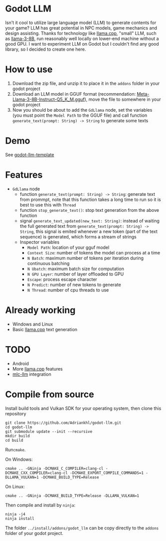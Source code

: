 # Godot LLM
Isn't it cool to utilize large language model (LLM) to generate contents for your game? LLM has great potential in NPC models, game mechanics and design assisting. Thanks for technology like [llama.cpp](https://github.com/ggerganov/llama.cpp), "small" LLM, such as [llama-3-8B](https://huggingface.co/meta-llama/Meta-Llama-3-8B), run reasonably well locally on lower-end machine without a good GPU.
I want to experiment LLM on Godot but I couldn't find any good library, so I decided to create one here.

# How to use
1. Download the zip file, and unzip it to place it in the `addons` folder in your godot project
2. Download an LLM model in GGUF format (recommendation: [Meta-Llama-3-8B-Instruct-Q5_K_M.gguf](https://huggingface.co/lmstudio-community/Meta-Llama-3-8B-Instruct-GGUF/tree/main)), move the file to somewhere in your godot project
3. Now you should be about to add the `GdLlama` node, set the variables (you must point the `Model Path` to the GGUF file) and call function `generate_text(prompt: String) -> String` to generate some texts

# Demo
See [godot-llm-template](https://github.com/Adriankhl/godot-llm-template)

# Features
* `GdLlama` node
  - function `generate_text(prompt: String) -> String`: generate text from prommpt, note that this function takes a long time to run so it is best to use this with `Thread`
  - function `stop_generate_text()`: stop text generation from the above function
  - signal `generate_text_updated(new_text: String)`: instead of waiting the full generated text from `generate_text(prompt: String) -> String`, this signal is emited whenever a new token (part of the text sequence) is generated, which forms a stream of strings
  - Inspector variables
    * `Model Path`: location of your gguf model
    * `Context Size`: number of tokens the model can process at a time
    * `N Batch`: maximum number of tokens per iteration during continuous batching
    * `N Ubatch`: maximum batch size for computation
    * `N GPU Layer`: number of layer offloaded to GPU
    * `Escape`: process escape character
    * `N Predict`: number of new tokens to generate
    * `N Thread`: number of cpu threads to use

# Already working
* Windows and Linux
* Basic [llama.cpp](https://github.com/ggerganov/llama.cpp) text generation

# TODO
* Android
* More [llama.cpp](https://github.com/ggerganov/llama.cpp) features
* [mlc-llm](https://github.com/mlc-ai/mlc-llm) integration

# Compile from source
Install build tools and Vulkan SDK for your operating system, then clone this repository
```
git clone https://github.com/Adriankhl/godot-llm.git
cd godot-llm
git submodule update --init --recursive
mkdir build
cd build
```

Run`cmake`.

On Windows:
```
cmake .. -GNinja -DCMAKE_C_COMPILER=clang-cl -DCMAKE_CXX_COMPILER=clang-cl -DCMAKE_EXPORT_COMPILE_COMMANDS=1 -DLLAMA_VULKAN=1 -DCMAKE_BUILD_TYPE=Release
```

On Linux:
```
cmake .. -GNinja -DCMAKE_BUILD_TYPE=Release -DLLAMA_VULKAN=1
```

Then compile and install by `ninja`:
```
ninja -j4
ninja install
```

The folder `../install/addons/godot_llm` can be copy directly to the `addons` folder of your godot project.